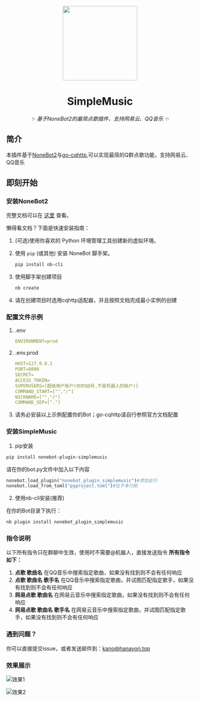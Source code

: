 <!-- markdownlint-disable MD033 MD041-->
<p align="center">
  <img src="https://images-murex.vercel.app/logo.png" width="200" height="200"/>
</p>

<div align="center">

# SimpleMusic
<!-- markdownlint-disable-next-line MD036 -->
_✨ 基于NoneBot2的最简点歌插件，支持网易云、QQ音乐 ✨_

</div>

## 简介

本插件基于[NoneBot2](https://github.com/nonebot/nonebot2)与[go-cqhttp](https://github.com/Mrs4s/go-cqhttp),可以实现最简的Q群点歌功能，支持网易云、QQ音乐

## 即刻开始

### 安装NoneBot2
完整文档可以在 [这里](https://v2.nonebot.dev/) 查看。

懒得看文档？下面是快速安装指南：

1. (可选)使用你喜欢的 Python 环境管理工具创建新的虚拟环境。
2. 使用 `pip` (或其他) 安装 NoneBot 脚手架。

   ```bash
   pip install nb-cli
   ```

3. 使用脚手架创建项目

   ```bash
   nb create
   ```
4. 请在创建项目时选用cqhttp适配器，并且按照文档完成最小实例的创建
   
### 配置文件示例
1. .env
   ```yml
   ENVIRONMENT=prod
   ```
2. .env.prod
   ```yml
   HOST=127.0.0.1
   PORT=8080
   SECRET=
   ACCESS_TOKEN=
   SUPERUSERS=[超级用户账户(你的QQ号,不是机器人的账户)]
   COMMAND_START=["","/"]
   NICKNAME=["","/"]
   COMMAND_SEP=["."]
   ```
3. 请务必安装以上示例配置你的Bot；go-cqhttp请自行参照官方文档配置

### 安装SimpleMusic
   1. pip安装
   ```bash
   pip install nonebot-plugin-simplemusic
   ```
   请在你的bot.py文件中加入以下内容
   ```python
   nonebot.load_plugin("nonebot_plugin_simplemusic")#添加此行
   nonebot.load_from_toml("pyproject.toml")#位于本行前
   ```
   2. 使用nb-cli安装(推荐)
  
   在你的Bot目录下执行：
   ```bash
   nb plugin install nonebot_plugin_simplemusic
   ```

### 指令说明
以下所有指令只在群聊中生效，使用时不需要@机器人，直接发送指令
**所有指令如下：**
1. **点歌 歌曲名**
   在QQ音乐中搜索指定歌曲，如果没有找到则不会有任何响应
2. **点歌 歌曲名 歌手名**
   在QQ音乐中搜索指定歌曲，并试图匹配指定歌手，如果没有找到则不会有任何响应
3. **网易点歌 歌曲名**
   在网易云音乐中搜索指定歌曲，如果没有找到则不会有任何响应
4. **网易点歌 歌曲名 歌手名**
   在网易云音乐中搜索指定歌曲，并试图匹配指定歌手，如果没有找到则不会有任何响应

### 遇到问题？
你可以直接提交issue，或者发送邮件到：kano@hanayori.top

### 效果展示

![效果1](https://images-murex.vercel.app/xiaoguo3.jpg)

![效果2](https://images-murex.vercel.app/xiaoguo4.jpg)

